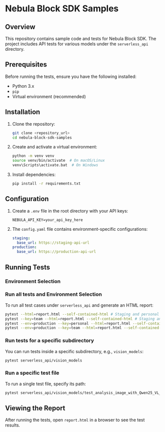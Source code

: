 # Nebula Block SDK Samples

## Overview
This repository contains sample code and tests for Nebula Block SDK. The project includes API tests for various models under the `serverless_api` directory.

## Prerequisites
Before running the tests, ensure you have the following installed:

- Python 3.x
- `pip`
- Virtual environment (recommended)

## Installation
1. Clone the repository:
   ```sh
   git clone <repository_url>
   cd nebula-block-sdk-samples
   ```
2. Create and activate a virtual environment:
   ```sh
   python -m venv venv
   source venv/bin/activate  # On macOS/Linux
   venv\Scripts\activate.bat  # On Windows
   ```
3. Install dependencies:
   ```sh
   pip install -r requirements.txt
   ```

## Configuration
1. Create a `.env` file in the root directory with your API keys:
   ```
   NEBULA_API_KEY=your_api_key_here
   ```

2. The `config.yaml` file contains environment-specific configurations:
   ```yaml
   staging:
     base_url: https://staging-api-url
   production:
     base_url: https://production-api-url
   ```

## Running Tests

### Environment Selection


### Run all tests and Environment Selection
To run all test cases under `serverless_api` and generate an HTML report:
   ```sh
   pytest --html=report.html --self-contained-html # Staging and personal api key
   pytest --key=team --html=report.html --self-contained-html # Staging and team api key
   pytest --env=production --key=personal --html=report.html --self-contained-html # Production and personal api key
   pytest --env=production --key=team --html=report.html --self-contained-html # Production and team api key
   ```

### Run tests for a specific subdirectory
You can run tests inside a specific subdirectory, e.g., `vision_models`:
   ```sh
   pytest serverless_api/vision_models
   ```

### Run a specific test file
To run a single test file, specify its path:
   ```sh
   pytest serverless_api/vision_models/test_analysis_image_with_Qwen25_VL_7B_Instruct.py
   ```

## Viewing the Report
After running the tests, open `report.html` in a browser to see the test results.




